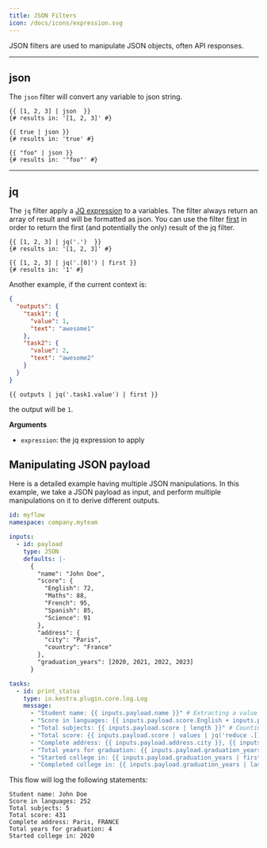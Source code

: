 ```yaml
---
title: JSON Filters
icon: /docs/icons/expression.svg
---
```


JSON filters are used to manipulate JSON objects, often API responses.

---

## json

The `json` filter will convert any variable to json string.

```twig
{{ [1, 2, 3] | json  }}
{# results in: '[1, 2, 3]' #}

{{ true | json }}
{# results in: 'true' #}

{{ "foo" | json }}
{# results in: '"foo"' #}
```

---

## jq

The `jq` filter apply a [JQ expression](https://stedolan.github.io/jq/) to a variables. The filter always return an array of result and will be formatted as json. You can use the filter [first](../03.filter/object.md#first) in order to return the first (and potentially the only) result of the jq filter.

```twig
{{ [1, 2, 3] | jq('.')  }}
{# results in: '[1, 2, 3]' #}

{{ [1, 2, 3] | jq('.[0]') | first }}
{# results in: '1' #}
```


Another example, if the current context is:
```json
{
  "outputs": {
    "task1": {
      "value": 1,
      "text": "awesome1"
    },
    "task2": {
      "value": 2,
      "text": "awesome2"
    }
  }
}
```

```twig
{{ outputs | jq('.task1.value') | first }}
```

the output will be `1`.


**Arguments**
- `expression`: the jq expression to apply

## Manipulating JSON payload

Here is a detailed example having multiple JSON manipulations. In this example, we take a JSON payload as input, and perform multiple manipulations on it to derive different outputs.

```yaml
id: myflow
namespace: company.myteam

inputs:
  - id: payload
    type: JSON
    defaults: |-
      {
        "name": "John Doe", 
        "score": {
          "English": 72,
          "Maths": 88,
          "French": 95,
          "Spanish": 85,
          "Science": 91
        },
        "address": {
          "city": "Paris",
          "country": "France"
        },
        "graduation_years": [2020, 2021, 2022, 2023]
      }

tasks:
  - id: print_status
    type: io.kestra.plugin.core.log.Log
    message:
      - "Student name: {{ inputs.payload.name }}" # Extracting a value from a JSON payload
      - "Score in languages: {{ inputs.payload.score.English + inputs.payload.score.French + inputs.payload.score.Spanish }}" # Extracting the numbers from JSON payload, and suming them up
      - "Total subjects: {{ inputs.payload.score | length }}" # Counting the length of map
      - "Total score: {{ inputs.payload.score | values | jq('reduce .[] as $num (0; .+$num)') | first }}" # logic to get all the values in the `score` map and add them to get the total score
      - "Complete address: {{ inputs.payload.address.city }}, {{ inputs.payload.address.country | upper }}" # String concatenation, and conversion
      - "Total years for graduation: {{ inputs.payload.graduation_years | length }}" # Counting the length of array
      - "Started college in: {{ inputs.payload.graduation_years | first }}" # Getting the first value from an array
      - "Completed college in: {{ inputs.payload.graduation_years | last }}" # Getting the last value from an array
```

This flow will log the following statements:

```
Student name: John Doe
Score in languages: 252
Total subjects: 5
Total score: 431
Complete address: Paris, FRANCE
Total years for graduation: 4
Started college in: 2020
```
